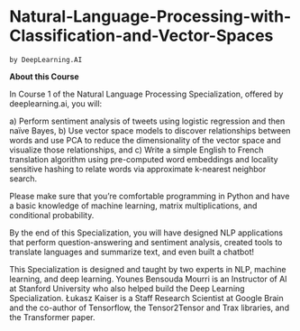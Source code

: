 # Natural-Language-Processing-with-Classification-and-Vector-Spaces


``by DeepLearning.AI``

**About this Course**

<p> In Course 1 of the Natural Language Processing Specialization, offered by deeplearning.ai, you will:   
   
a) Perform sentiment analysis of tweets using logistic regression and then naïve Bayes, 
b) Use vector space models to discover relationships between words and use PCA to reduce the dimensionality of the vector space and visualize those relationships, and
c) Write a simple English to French translation algorithm using pre-computed word embeddings and locality sensitive hashing to relate words via approximate k-nearest neighbor search.   
    
Please make sure that you’re comfortable programming in Python and have a basic knowledge of machine learning, matrix multiplications, and conditional probability.   
   
By the end of this Specialization, you will have designed NLP applications that perform question-answering and sentiment analysis, created tools to translate languages and summarize text, and even built a chatbot!   
   
This Specialization is designed and taught by two experts in NLP, machine learning, and deep learning. Younes Bensouda Mourri is an Instructor of AI at Stanford University who also helped build the Deep Learning Specialization. Łukasz Kaiser is a Staff Research Scientist at Google Brain and the co-author of Tensorflow, the Tensor2Tensor and Trax libraries, and the Transformer paper.

